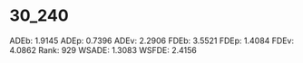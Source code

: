 # 30_240

ADEb: 1.9145
ADEp: 0.7396
ADEv: 2.2906
FDEb: 3.5521
FDEp: 1.4084
FDEv: 4.0862
Rank: 929
WSADE: 1.3083
WSFDE: 2.4156